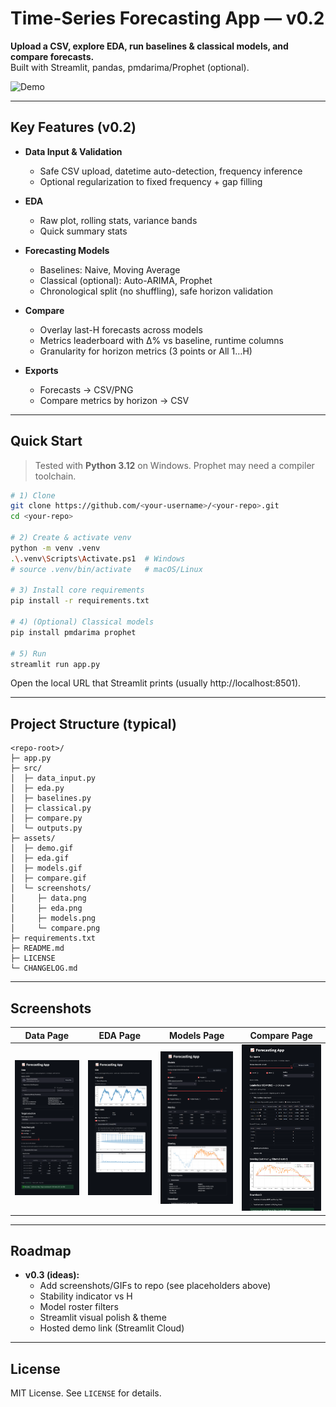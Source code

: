 # Time-Series Forecasting App — v0.2

**Upload a CSV, explore EDA, run baselines & classical models, and compare forecasts.**  
Built with Streamlit, pandas, pmdarima/Prophet (optional).

![Demo](assets/demo.gif)

---

## Key Features (v0.2)

- **Data Input & Validation**
  - Safe CSV upload, datetime auto-detection, frequency inference
  - Optional regularization to fixed frequency + gap filling

- **EDA**
  - Raw plot, rolling stats, variance bands
  - Quick summary stats

- **Forecasting Models**
  - Baselines: Naive, Moving Average
  - Classical (optional): Auto-ARIMA, Prophet
  - Chronological split (no shuffling), safe horizon validation

- **Compare**
  - Overlay last-H forecasts across models
  - Metrics leaderboard with Δ% vs baseline, runtime columns
  - Granularity for horizon metrics (3 points or All 1…H)

- **Exports**
  - Forecasts → CSV/PNG
  - Compare metrics by horizon → CSV

---

## Quick Start

> Tested with **Python 3.12** on Windows. Prophet may need a compiler toolchain.

```bash
# 1) Clone
git clone https://github.com/<your-username>/<your-repo>.git
cd <your-repo>

# 2) Create & activate venv
python -m venv .venv
.\.venv\Scripts\Activate.ps1  # Windows
# source .venv/bin/activate   # macOS/Linux

# 3) Install core requirements
pip install -r requirements.txt

# 4) (Optional) Classical models
pip install pmdarima prophet

# 5) Run
streamlit run app.py
```

Open the local URL that Streamlit prints (usually http://localhost:8501).

---

## Project Structure (typical)

```
<repo-root>/
├─ app.py
├─ src/
│  ├─ data_input.py
│  ├─ eda.py
│  ├─ baselines.py
│  ├─ classical.py
│  ├─ compare.py
│  └─ outputs.py
├─ assets/
│  ├─ demo.gif
│  ├─ eda.gif
│  ├─ models.gif
│  ├─ compare.gif
│  └─ screenshots/
│     ├─ data.png
│     ├─ eda.png
│     ├─ models.png
│     └─ compare.png
├─ requirements.txt
├─ README.md
├─ LICENSE
└─ CHANGELOG.md
```

---

## Screenshots

| Data Page | EDA Page | Models Page | Compare Page |
| --- | --- | --- | --- |
| ![Data](assets/screenshots/data.png) | ![EDA](assets/screenshots/eda.png) | ![Models](assets/screenshots/models.png) | ![Compare](assets/screenshots/compare.png) |


---

## Roadmap

- **v0.3 (ideas):**
  - Add screenshots/GIFs to repo (see placeholders above)
  - Stability indicator vs H
  - Model roster filters
  - Streamlit visual polish & theme
  - Hosted demo link (Streamlit Cloud)

---

## License

MIT License. See `LICENSE` for details.
